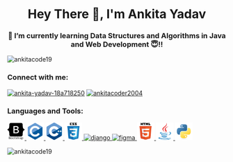<h1 align="center">Hey There 👋, I'm Ankita Yadav</h1>
<h3 align="center">🌱 I’m currently learning Data Structures and Algorithms in Java and Web Development 😇!!</h3>

<p align="left"> <img src="https://komarev.com/ghpvc/?username=ankitacode19&label=Profile%20views&color=0e75b6&style=flat" alt="ankitacode19" /> </p>

<h3 align="left">Connect with me:</h3>
<p align="left">
<a href="https://linkedin.com/in/ankita-yadav-18a718250" target="blank"><img align="center" src="https://raw.githubusercontent.com/rahuldkjain/github-profile-readme-generator/master/src/images/icons/Social/linked-in-alt.svg" alt="ankita-yadav-18a718250" height="30" width="40" /></a>
<a href="https://www.hackerrank.com/ankitacoder2004" target="blank"><img align="center" src="https://raw.githubusercontent.com/rahuldkjain/github-profile-readme-generator/master/src/images/icons/Social/hackerrank.svg" alt="ankitacoder2004" height="30" width="40" /></a>
</p>

<h3 align="left">Languages and Tools:</h3>
<p align="left"> <a href="https://getbootstrap.com" target="_blank" rel="noreferrer"> <img src="https://raw.githubusercontent.com/devicons/devicon/master/icons/bootstrap/bootstrap-plain-wordmark.svg" alt="bootstrap" width="40" height="40"/> </a> <a href="https://www.cprogramming.com/" target="_blank" rel="noreferrer"> <img src="https://raw.githubusercontent.com/devicons/devicon/master/icons/c/c-original.svg" alt="c" width="40" height="40"/> </a> <a href="https://www.w3schools.com/cpp/" target="_blank" rel="noreferrer"> <img src="https://raw.githubusercontent.com/devicons/devicon/master/icons/cplusplus/cplusplus-original.svg" alt="cplusplus" width="40" height="40"/> </a> <a href="https://www.w3schools.com/css/" target="_blank" rel="noreferrer"> <img src="https://raw.githubusercontent.com/devicons/devicon/master/icons/css3/css3-original-wordmark.svg" alt="css3" width="40" height="40"/> </a> <a href="https://www.djangoproject.com/" target="_blank" rel="noreferrer"> <img src="https://cdn.worldvectorlogo.com/logos/django.svg" alt="django" width="40" height="40"/> </a> <a href="https://www.figma.com/" target="_blank" rel="noreferrer"> <img src="https://www.vectorlogo.zone/logos/figma/figma-icon.svg" alt="figma" width="40" height="40"/> </a> <a href="https://www.w3.org/html/" target="_blank" rel="noreferrer"> <img src="https://raw.githubusercontent.com/devicons/devicon/master/icons/html5/html5-original-wordmark.svg" alt="html5" width="40" height="40"/> </a> <a href="https://www.java.com" target="_blank" rel="noreferrer"> <img src="https://raw.githubusercontent.com/devicons/devicon/master/icons/java/java-original.svg" alt="java" width="40" height="40"/> </a> <a href="https://www.python.org" target="_blank" rel="noreferrer"> <img src="https://raw.githubusercontent.com/devicons/devicon/master/icons/python/python-original.svg" alt="python" width="40" height="40"/> </a> </p>

<!--<p><img align="left" src="https://github-readme-stats.vercel.app/api/top-langs?username=ankitacode19&show_icons=true&locale=en&layout=compact" alt="ankitacode19" /></p> -->

<!--<p>&nbsp;<img align="center" src="https://github-readme-stats.vercel.app/api?username=ankitacode19&show_icons=true&locale=en" alt="ankitacode19" /></p>
----->
<p><img align="center" src="https://github-readme-streak-stats.herokuapp.com/?user=ankitacode19&" alt="ankitacode19" /></p>


<!---


<table>
<tr>
<td><img src="https://github-readme-stats.vercel.app/api?username=ankitacode19&show_icons=true" width="500"></td>
<td>

### Hi there 👋)


🌱 I’m currently learning Data Structures and Algorithms in Java and Web Development 😇!!
<br><br>
<a href="https://www.hackerrank.com/ankitacoder2004" target="_blank" title="Redirect to homepage">
                <img height="50px" width="50px"
                    src="https://res.cloudinary.com/dnv3ztqf1/image/upload/v1599229238/for%20github%20profile/HackerRank_logo_clbbjf.svg" /></a>
</td>


</tr>
</table>


       

**ankitacode19/ankitacode19** is a ✨ _special_ ✨ repository because its `README.md` (this file) appears on your GitHub profile.

Here are some ideas to get you started:

- 🔭 I’m currently working on ...

- 👯 I’m looking to collaborate on ...
- 🤔 I’m looking for help with ...
- 💬 Ask me about ...
- 📫 How to reach me: ...
- 😄 Pronouns: ...
- ⚡ Fun fact: ...
-->
